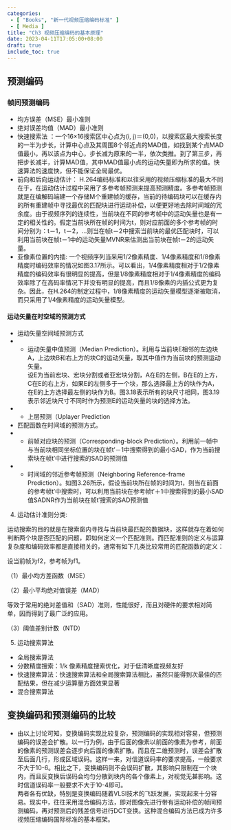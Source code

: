 ```yaml
---
categories: 
 - [ "Books", "新一代视频压缩编码标准" ]
 - [ Media ]
title: "Ch3 视频压缩编码的基本原理"
date: 2023-04-11T17:05:00+08:00
draft: true
include_toc: true
---
```


## 预测编码
### 帧间预测编码

* 均方误差（MSE）最小准则
* 绝对误差均值（MAD）最小准则
* 快速搜索法 ：一个16×16搜索区中心点为(i, j)＝(0,0)，以搜索区最大搜索长度的一半为步长，计算中心点及其周围8个邻近点的MAD值，如找到某个点MAD值最小，再以该点为中心，步长减为原来的一半，依次类推。到了第三步，再把步长减半，计算MAD值，其中MAD值最小点的运动矢量即为所求的值。快速算法的速度快，但不能保证全局最优。
* 前向和后向运动估计： H.264编码标准和以往采用的视频压缩标准的最大不同在于，在运动估计过程中采用了多参考帧预测来提高预测精度。多参考帧预测就是在编解码端建一个存储M个重建帧的缓存，当前的待编码块可以在缓存内的所有重建帧中寻找最优的匹配块进行运动补偿，以便更好地去除时间域的冗余度。由于视频序列的连续性，当前块在不同的参考帧中的运动矢量也是有一定的相关性的。假定当前块所在帧的时间为t，则对应前面的多个参考帧的时间分别为：t－1，t－2，…则当在帧t－2中搜索当前块的最优匹配块时，可以利用当前块在帧t－1中的运动矢量MVNR来估测出当前块在帧t－2的运动矢量。
* 亚像素位置的内插: 一个视频序列当采用1/2像素精度、1/4像素精度和1/8像素精度时编码效率的情况如图3.17所示。可以看出，1/4像素精度相对于1/2像素精度的编码效率有很明显的提高，但是1/8像素精度相对于1/4像素精度的编码效率除了在高码率情况下并没有明显的提高，而且1/8像素的内插公式更为复杂。因此，在H.264的制定过程中，1/8像素精度的运动矢量模型逐渐被取消，而只采用了1/4像素精度的运动矢量模型。

#### 运动矢量在时空域的预测方式

* 运动矢量空间域预测方式
* * 运动矢量中值预测（Median Prediction）。利用与当前块E相邻的左边块A，上边块B和右上方的块C的运动矢量，取其中值作为当前块的预测运动矢量。</br>设E为当前宏块、宏块分割或者亚宏块分割，A在E的左侧，B在E的上方，C在E的右上方，如果E的左侧多于一个块，那么选择最上方的块作为A，在E的上方选择最左侧的块作为B。图3.18表示所有的块尺寸相同，图3.19表示邻近块尺寸不同时作为预测E的运动矢量的块的选择方法。
* * 上层预测（Uplayer Prediction
* 匹配函数在时间域的预测方式。
* * 前帧对应块的预测（Corresponding-block Prediction）。利用前一帧中与当前块相同坐标位置的块在帧t′－1中搜索得到的最小SAD，作为当前搜索块在帧t′中进行搜索的SAD的预测值
* * 时间域的邻近参考帧预测（Neighboring Reference-frame Prediction）。如图3.26所示，假设当前块所在帧的时间为t，则当在前面的参考帧t′中搜索时，可以利用当前块在参考帧t′＋1中搜索得到的最小SAD值SADNR作为当前块在帧t′搜索的SAD预测值


4. 运动估计准则分类:


运动搜索的目的就是在搜索窗内寻找与当前块最匹配的数据块，这样就存在着如何判断两个块是否匹配的问题，即如何定义一个匹配准则。而匹配准则的定义与运算复杂度和编码效率都是直接相关的，通常有如下几类比较常用的匹配函数的定义：

设当前帧为f2，参考帧为f1。

（1）最小均方差函数（MSE）

（2）最小平均绝对值误差（MAD）

等效于常用的绝对差值和（SAD）准则，性能很好，而且对硬件的要求相对简单，因而得到了最广泛的应用。

（3）阈值差别计数（NTD）

5. 运动搜索算法

* 全局搜索算法
* 分数精度搜索：1/k 像素精度搜索优化，对于低清晰度视频友好
* 快速搜索算法：快速搜索算法和全局搜索算法相比，虽然只能得到次最佳的匹配结果，但在减少运算量方面效果显著
* 混合搜索算法

## 变换编码和预测编码的比较

* 由以上讨论可知，变换编码实现比较复杂，预测编码的实现相对容易，但预测编码的误差会扩散。以一行为例，由于后面的像素以前面的像素为参考，前面的像素的预测误差会逐步向后面的像素扩散。而且在二维预测时，误差会扩散至后面几行，形成区域误码。这样一来，对信道误码率的要求提高，一般要求不大于10-6。相比之下，变换编码则不会误码扩散，其影响只限制在一个块内，而且反变换后误码会均匀分散到块内的各个像素上，对视觉无甚影响。这时信道误码率一般要求不大于10-4即可。</br>
两者各有优缺，特别是变换编码随着VLSI技术的飞跃发展，实现起来十分容易。现实中，往往采用混合编码方法，即对图像先进行带有运动补偿的帧间预测编码，再对预测后的残差信号进行DCT变换。这种混合编码方法已成为许多视频压缩编码国际标准的基本框架。